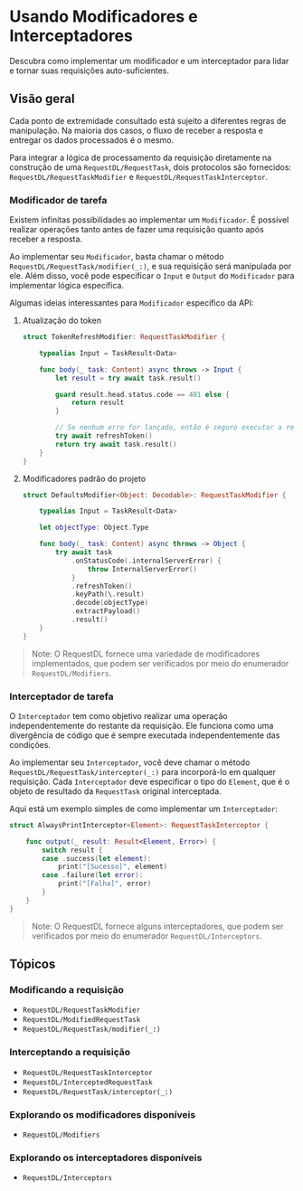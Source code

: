 # Usando Modificadores e Interceptadores

Descubra como implementar um modificador e um interceptador para lidar e tornar suas requisições auto-suficientes.

## Visão geral

Cada ponto de extremidade consultado está sujeito a diferentes regras de manipulação. Na maioria dos casos, o fluxo de receber a resposta e entregar os dados processados é o mesmo.

Para integrar a lógica de processamento da requisição diretamente na construção de uma ``RequestDL/RequestTask``, dois protocolos são fornecidos: ``RequestDL/RequestTaskModifier`` e ``RequestDL/RequestTaskInterceptor``.

### Modificador de tarefa

Existem infinitas possibilidades ao implementar um `Modificador`. É possível realizar operações tanto antes de fazer uma requisição quanto após receber a resposta.

Ao implementar seu `Modificador`, basta chamar o método ``RequestDL/RequestTask/modifier(_:)``, e sua requisição será manipulada por ele. Além disso, você pode especificar o `Input` e `Output` do `Modificador` para implementar lógica específica.

Algumas ideias interessantes para `Modificador` específico da API:

1. Atualização do token

    ```swift
    struct TokenRefreshModifier: RequestTaskModifier {

        typealias Input = TaskResult<Data>

        func body(_ task: Content) async throws -> Input {
            let result = try await task.result()

            guard result.head.status.code == 401 else {
                return result
            }

            // Se nenhum erro for lançado, então é seguro executar a requisição novamente
            try await refreshToken()
            return try await task.result()
        }
    }
    ```

2. Modificadores padrão do projeto

    ```swift
    struct DefaultsModifier<Object: Decodable>: RequestTaskModifier {

        typealias Input = TaskResult<Data>

        let objectType: Object.Type

        func body(_ task: Content) async throws -> Object {
            try await task
                .onStatusCode(.internalServerError) {
                    throw InternalServerError()
                }
                .refreshToken()
                .keyPath(\.result)
                .decode(objectType)
                .extractPayload()
                .result()
        }
    }
    ```

> Note: O RequestDL fornece uma variedade de modificadores implementados, que podem ser verificados por meio do enumerador ``RequestDL/Modifiers``.

### Interceptador de tarefa

O `Interceptador` tem como objetivo realizar uma operação independentemente do restante da requisição. Ele funciona como uma divergência de código que é sempre executada independentemente das condições.

Ao implementar seu `Interceptador`, você deve chamar o método ``RequestDL/RequestTask/interceptor(_:)`` para incorporá-lo em qualquer requisição. Cada `Interceptador` deve especificar o tipo do `Element`, que é o objeto de resultado da ``RequestTask`` original interceptada.

Aqui está um exemplo simples de como implementar um `Interceptador`:

```swift
struct AlwaysPrintInterceptor<Element>: RequestTaskInterceptor {

    func output(_ result: Result<Element, Error>) {
        switch result {
        case .success(let element):
            print("[Sucesso]", element)
        case .failure(let error):
            print("[Falha]", error)
        }
    }
}
```

> Note: O RequestDL fornece alguns interceptadores, que podem ser verificados por meio do enumerador ``RequestDL/Interceptors``.

## Tópicos

### Modificando a requisição

- ``RequestDL/RequestTaskModifier``
- ``RequestDL/ModifiedRequestTask``
- ``RequestDL/RequestTask/modifier(_:)``

### Interceptando a requisição

- ``RequestDL/RequestTaskInterceptor``
- ``RequestDL/InterceptedRequestTask``
- ``RequestDL/RequestTask/interceptor(_:)``

### Explorando os modificadores disponíveis

- ``RequestDL/Modifiers``

### Explorando os interceptadores disponíveis

- ``RequestDL/Interceptors``